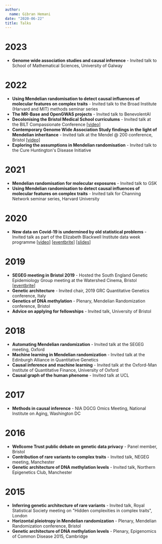 ```yaml
---
author:
  name: Gibran Hemani
date: "2020-06-22"
title: Talks
---
```


# 2023

- **Genome wide association studies and causal inference** - Invited talk to School of Mathematical Sciences, University of Galway

# 2022

- **Using Mendelian randomisation to detect causal influences of molecular features on complex traits** - Invited talk to the Broad Institute (Harvard and MIT) methods seminar series
- **The MR-Base and OpenGWAS projects** - Invited talk to BenevolentAI
- **Decolonising the Bristol Medical School curriculums** - Invited talk at the BILT Compassionate Conference [[video]](https://bilt.online/the-compassionate-conference/)
- **Contemporary Genome Wide Association Study findings in the light of Mendelian inheritance** - Invited talk at the Mendel @ 200 conference, Bristol [[video]](https://www.youtube.com/watch?v=NZweqJIBODI)
- **Exploring the assumptions in Mendelian randomisation** - Invited talk to the Cure Huntington's Disease Initiative

# 2021

- **Mendelian randomisation for molecular exposures** - Invited talk to GSK
- **Using Mendelian randomisation to detect causal influences of molecular features on complex traits** - Invited talk for Channing Network seminar series, Harvard University

# 2020

- **New data on Covid-19 is undermined by old statistical problems** - Invited talk as part of the Elizabeth Blackwell Institute data week programme [[video](https://www.youtube.com/watch?v=rVQsFziZ83g)] [[eventbrite](https://www.eventbrite.co.uk/e/new-data-on-covid-19-is-undermined-by-old-statistical-problems-tickets-105058540924)] [[slides]()]

# 2019

- **SEGEG meeting in Bristol 2019** - Hosted the South England Genetic Epidemiology Group meeting at the Watershed Cinema, Bristol [[eventbrite]((https://www.eventbrite.com/e/segeg-meeting-in-bristol-2019-registration-59018859999))]
- **Genetic architecture** - Invited chair, 2019 GRC Quantitative Genetics conference, Italy
- **Genetics of DNA methylation** - Plenary, Mendelian Randomization conference, Bristol
- **Advice on applying for fellowships** - Invited talk, University of Bristol

# 2018

- **Automating Mendelian randomization** - Invited talk at the SEGEG meeting, Oxford
- **Machine learning in Mendelian randomization** - Invited talk at the Edinburgh Alliance in Quantitative Genetics
- **Causal inference and machine learning** - Invited talk at the Oxford-Man Institute of Quantitative Finance, University of Oxford
- **Causal graph of the human phenome** - Invited talk at UCL

# 2017

- **Methods in causal inference** - NIA DGCG Omics Meeting, National Institute on Aging, Washington DC

# 2016

- **Wellcome Trust public debate on genetic data privacy** - Panel member, Bristol
- **Contribution of rare variants to complex traits** - Invited talk, NEGEG meeting, Manchester
- **Genetic architecture of DNA methylation levels** - Invited talk, Northern Epigenetics Club, Manchester

# 2015

- **Inferring genetic architecture of rare variants** - Invited talk, Royal Statistical Society meeting on "Hidden complexities in complex traits", London
- **Horizontal pleiotropy in Mendelian randomization** - Plenary, Mendelian Randomization conference, Bristol
- **Genetic architecture of DNA methylation levels** - Plenary, Epigenomics of Common Disease 2015, Cambridge
